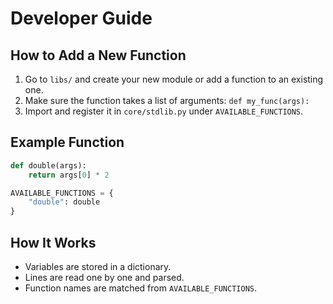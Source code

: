 # Developer Guide

## How to Add a New Function

1. Go to `libs/` and create your new module or add a function to an existing one.
2. Make sure the function takes a list of arguments: `def my_func(args):`
3. Import and register it in `core/stdlib.py` under `AVAILABLE_FUNCTIONS`.

## Example Function

```python
def double(args):
    return args[0] * 2

AVAILABLE_FUNCTIONS = {
    "double": double
}
```

## How It Works

- Variables are stored in a dictionary.
- Lines are read one by one and parsed.
- Function names are matched from `AVAILABLE_FUNCTIONS`.
